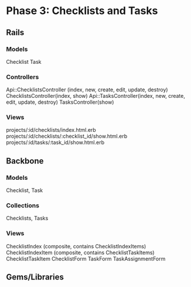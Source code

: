 # Phase 3: Checklists and Tasks

## Rails
### Models
Checklist
Task

### Controllers
Api::ChecklistsController (index, new, create, edit, update, destroy)
ChecklistsController(index, show)
Api::TasksController(index, new, create, edit, update, destroy)
TasksController(show)

### Views
projects/:id/checklists/index.html.erb
projects/:id/checklists/:checklist_id/show.html.erb
projects/:id/tasks/:task_id/show.html.erb

## Backbone
### Models
Checklist, Task

### Collections
Checklists, Tasks

### Views
ChecklistIndex (composite, contains ChecklistIndexItems)
ChecklistIndexItem (composite, contains ChecklistTaskItems)
ChecklistTaskItem
ChecklistForm
TaskForm
TaskAssignmentForm

## Gems/Libraries
